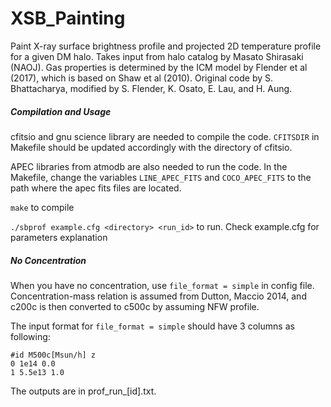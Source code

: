 # XSB_Painting

Paint X-ray surface brightness profile and projected 2D temperature profile for a given DM halo. Takes input from halo catalog by Masato Shirasaki (NAOJ). Gas properties is determined by the ICM model by Flender et al (2017), which is based on Shaw et al (2010). Original code by S. Bhattacharya, modified by S. Flender, K. Osato, E. Lau, and H. Aung.

##### Compilation and Usage

cfitsio and gnu science library are needed to compile the code. `CFITSDIR` in Makefile should be updated accordingly with the directory of cfitsio. 

APEC libraries from atmodb are also needed to run the code. In the Makefile, change the variables `LINE_APEC_FITS` and `COCO_APEC_FITS` to the path where the apec fits files are located. 

`make` to compile

`./sbprof example.cfg <directory> <run_id>` to run. Check example.cfg for parameters explanation

##### No Concentration

When you have no concentration, use `file_format = simple` in config file.
Concentration-mass relation is assumed from Dutton, Maccio 2014, and c200c is then converted to c500c by assuming NFW profile.

The input format for `file_format = simple` should have 3 columns as following:
```
#id M500c[Msun/h] z
0 1e14 0.0
1 5.5e13 1.0
```

The outputs are in prof_run_[id].txt.
